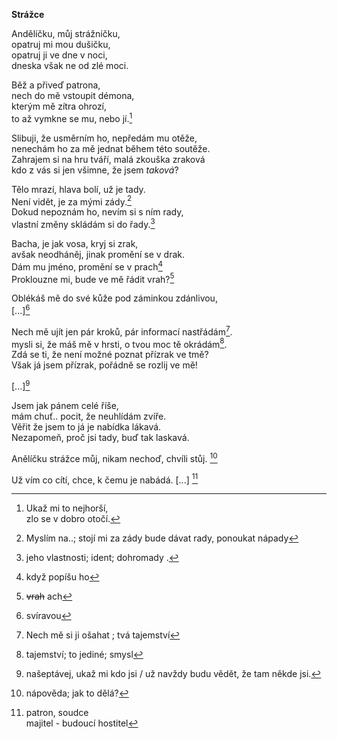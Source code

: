  __Strážce__


Andělíčku, můj strážníčku,  
opatruj mi mou dušičku,  
opatruj ji ve dne v noci,  
dneska však ne od zlé moci.

Běž a přiveď patrona,  
nech do mě vstoupit démona,  
kterým mě zítra ohrozí,  
to až vymkne se mu, nebo jí.[^10]  

Slibuji, že usměrním ho, nepředám mu otěže,  
nenechám ho za mě jednat během této soutěže.  
Zahrajem si na hru tváří, malá zkouška zraková  
kdo z vás si jen všimne, že jsem *taková*?

Tělo mrazí, hlava bolí, už je tady.  
Není vidět, je za mými zády.[^4]  
Dokud nepoznám ho, nevím si s ním rady,  
vlastní změny skládám si do řady.[^6]  

Bacha, je jak vosa, kryj si zrak,  
avšak neodháněj, jinak promění se v drak.  
Dám mu jméno, promění se v prach[^11]  
Proklouzne mi, bude ve mě řádit vrah?[^5]  

Oblékáš mě do své kůže pod záminkou zdánlivou,  
[...][^2]  

Nech mě ujít jen pár kroků, pár informací nastřádám[^7].  
mysli si, že máš mě v hrsti, o tvou moc tě okrádám[^3].  
Zdá se ti, že není možné poznat přízrak ve tmě?  
Však já jsem přízrak, pořádně se rozlij ve mě!

[...][^8]

Jsem jak pánem celé říše,  
mám chuť.. pocit, že neuhlídám zvíře.  
Věřit že jsem to já je nabídka lákavá.  
Nezapomeň, proč jsi tady, buď tak laskavá.


Anělíčku strážce můj,
nikam nechoď, chvíli stůj.
[^9]

Už vím co cítí, chce, k čemu je nabádá.
[...]
[^1]  

[^1]: patron, soudce  
  majitel - budoucí hostitel
[^2]: svíravou  
[^3]: tajemství; to jediné; smysl

[^4]:  Myslím na..; stojí mi za zády
bude dávat rady, ponoukat nápady
[^5]: ~~vrah~~ ach
[^6]: jeho vlastnosti; ident; dohromady .
[^7]: Nech mě si ji ošahat ; tvá tajemství
[^8]: našeptávej, ukaž mi kdo jsi / 
 už navždy budu vědět, že tam někde jsi.

 [^9]: nápověda; jak to dělá?
 [^10]: Ukaž mi to nejhorší,  
zlo se v dobro otočí.  
[^11]: když popíšu ho
